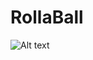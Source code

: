 # RollaBall
![Alt text](https://github.com/brieprince/RollaBall/blob/master/screenshots/RollaBall.psd "RollaBall")
<br><br>
